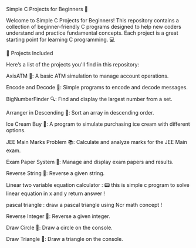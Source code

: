 Simple C Projects for Beginners 🚀

Welcome to Simple C Projects for Beginners! This repository contains a collection of beginner-friendly C programs designed to help new coders understand and practice fundamental concepts. Each project is a great starting point for learning C programming. 💻



📂 Projects Included

Here’s a list of the projects you'll find in this repository:

AxisATM 🏦: A basic ATM simulation to manage account operations.

Encode and Decode 🔐: Simple programs to encode and decode messages.

BigNumberFinder 🔍: Find and display the largest number from a set.

Arranger in Descending 🔽: Sort an array in descending order.

Ice Cream Buy 🍦: A program to simulate purchasing ice cream with different options.

JEE Main Marks Problem 📚: Calculate and analyze marks for the JEE Main exam.

Exam Paper System 📝: Manage and display exam papers and results.

Reverse String 🔄: Reverse a given string.

Linear two variable equation calculator : 📟 this is simple c program to solve linear equation in x and y return answer !

pascal triangle : draw a pascal triangle using Ncr math concept !

Reverse Integer 🔄: Reverse a given integer.

Draw Circle 🎨: Draw a circle on the console.

Draw Triangle 🔺: Draw a triangle on the console.

